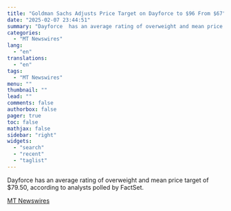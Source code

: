 ```yaml
---
title: "Goldman Sachs Adjusts Price Target on Dayforce to $96 From $67"
date: "2025-02-07 23:44:51"
summary: "Dayforce  has an average rating of overweight and mean price target of $79.50, according to analysts polled by FactSet."
categories:
  - "MT Newswires"
lang:
  - "en"
translations:
  - "en"
tags:
  - "MT Newswires"
menu: ""
thumbnail: ""
lead: ""
comments: false
authorbox: false
pager: true
toc: false
mathjax: false
sidebar: "right"
widgets:
  - "search"
  - "recent"
  - "taglist"
---
```


Dayforce has an average rating of overweight and mean price target of $79.50, according to analysts polled by FactSet.

[MT Newswires](https://www.tradingview.com/news/mtnewswires.com:20250207:A3312702:0/)
